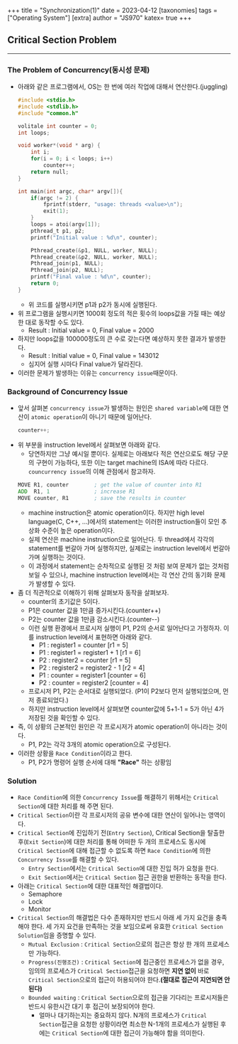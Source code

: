 +++
title = "Synchronization(1)"
date = 2023-04-12
[taxonomies]
tags = ["Operating System"]
[extra]
author = "JS970"
katex= true
+++
## Critical Section Problem
---
### The Problem of Concurrency(동시성 문제)
- 아래와 같은 프로그램에서, OS는 한 번에 여러 작업에 대해서 연산한다.(juggling)
	```C
	#include <stdio.h>
	#include <stdlib.h>
	#include "common.h"
	
	volitale int counter = 0;
	int loops;
	
	void worker*(void * arg) {
		int i;
		for(i = 0; i < loops; i++)
			counter++;
		return null;
	}
	
	int main(int argc, char* argv[]){
		if(argc != 2) {
			fprintf(stderr, "usage: threads <value>\n");
			exit(1);
		}
		loops = atoi(argv[1]);
		pthread_t p1, p2;
		printf("Initial value : %d\n", counter);
	
		Pthread_create(&p1, NULL, worker, NULL);
		Pthread_create(&p2, NULL, worker, NULL);
		Pthread_join(p1, NULL);
		Pthread_join(p2, NULL);
		printf("Final value : %d\n", counter);
		return 0;
	}
	```
	- 위 코드를 실행시키면 p1과 p2가 동시에 실행된다.
- 위 프로그램을 실행시키면 1000회 정도의 적은 횟수의 loops값을 가질 때는 예상한 대로 동작할 수도 있다.
	- Result : Initial value = 0, Final value = 2000
- 하지만 loops값을 100000정도의 큰 수로 갖는다면 예상하지 못한 결과가 발생한다.
	- Result : Initial value = 0, Final value = 143012
	- 심지어 실행 시마다 Final value가 달라진다.
- 이러한 문제가 발생하는 이유는 `concurrency issue`때문이다.

### Background of Concurrency Issue
- 앞서 살펴본 `concurrency issue`가 발생하는 원인은 `shared variable`에 대한 연산이 `atomic operation`이 아니기 때문에 일어난다.
	```C
	counter++;
	```
- 위 부분을 instruction level에서 살펴보면 아래와 같다.
	- 당연하지만 그냥 예시일 뿐이다. 실제로는 아래보다 적은 연산으로도 해당 구문의 구현이 가능하다, 또한 이는 target machine의 ISA에 따라 다르다. `councurrency issue`의 이해 관점에서 참고하자.
	```asm
	MOVE R1, counter        ; get the value of counter into R1
	ADD  R1, 1              ; increase R1
	MOVE counter, R1        ; save the results in counter
	```
	- machine instruction은 atomic operation이다. 하지만 high level language(C, C++, ...)에서의 statement는 이러한 instruction들이 모인 추상화 수준이 높은 operation이다.
	- 실제 연산은 machine instruction으로 일어난다. 두 thread에서 각각의 statement를 번갈아 가며 실행하지만, 실제로는 instruction level에서 번갈아 가며 실행하는 것이다.
	- 이 과정에서 statement는 순차적으로 실행된 것 처럼 보여 문제가 없는 것처럼 보일 수 있으나, machine instruction level에서는 각 연산 간의 동기화 문제가 발생할 수 있다.
- 좀 더 직관적으로 이해하기 위해 살펴보자 동작을 살펴보자.
	- counter의 초기값은 5이다.
	- P1은 counter 값을 1만큼 증가시킨다.(counter++)
	- P2는 counter 값을 1만큼 감소시킨다.(counter--)
	- 이런 실행 환경에서 프로시저 실행이 P1, P2의 순서로 일어난다고 가정하자. 이를 instruction level에서 표현하면 아래와 같다.
		- P1 : register1 = counter \[r1 = 5]
		- P1 : register1 = register1 + 1 \[r1 = 6]
		- P2 : register2 = counter \[r1 = 5]
		- P2 : register2 = register2 - 1 \[r2 = 4]
		- P1 : counter = register1 \[counter = 6]
		- P2 : counter = register2 \[counter = 4]
	- 프로시저 P1, P2는 순서대로 실행되었다. (P1이 P2보다 먼저 실행되었으며, 먼저 종료되었다.)
	- 하지만 instruction level에서 살펴보면 counter값에 5+1-1 = 5가 아닌 4가 저장된 것을 확인할 수 있다.
- 즉, 이 상황의 근본적인 원인은 각 프로시저가 atomic operation이 아니라는 것이다.
	- P1, P2는 각각 3개의 atomic operation으로 구성된다.
- 이러한 상황을 `Race Condition`이라고 한다.
	- P1, P2가 명령어 실행 순서에 대해 **"Race"** 하는 상황임

### Solution
- `Race Condition`에 의한 `Concurrency Issue`를 해결하기 위해서는 `Critical Section`에 대한 처리를 해 주면 된다.
- `Critical Section`이란 각 프로시저의 공유 변수에 대한 연산이 일어나는 영역이다.
- `Critical Section`에 진입하기 전(`Entry Section`), Critical Section을 탈출한 후(`Exit Section`)에 대한 처리를 통해 어떠한 두 개의 프로세스도 동시에 `Critical Section`에 대해 접근할 수 없도록 하면 `Race Condition`에 의한 `Concurrency Issue`를 해결할 수 있다.
	- `Entry Section`에서는 `Critical Section`에 대한 진입 허가 요청을 한다.
	- `Exit Section`에서는 `Critical Section` 접근 권한을 반환하는 동작을 한다.
- 아래는 `Critical Section`에 대한 대표적인 해결법이다.
	- Semaphore
	- Lock
	- Monitor
- `Critical Section`의 해결법은 다수 존재하지만 반드시 아래 세 가지 요건을 충족해야 한다. 세 가지 요건을 만족하는 것을 보임으로써 유효한 `Critical Section Solution`임을 증명할 수 있다.
	- `Mutual Exclusion` : `Critical Section`으로의 접근은 항상 한 개의 프로세스만 가능하다.
	- `Progress(진행조건)` : `Critical Section`에 접근중인 프로세스가 없을 경우, 임의의 프로세스가 `Critical Section`접근을 요청하면 **지연 없이** 바로 `Critical Section`으로의 접근이 허용되어야 한다.**(절대로 접근이 지연되면 안된다)**
	- `Bounded waiting` : `Critical Section`으로의 접근을 기다리는 프로시저들은 반드시 유한시간 대기 후 접근이 보장되어야 한다.
		- 얼마나 대기하는지는 중요하지 않다. N개의 프로세스가 `Critical Section`접근을 요청한 상황이라면 최소한 N-1개의 프로세스가 실행된 후에는 `Critical Section`에 대한 접근이 가능해야 함을 의미한다.
